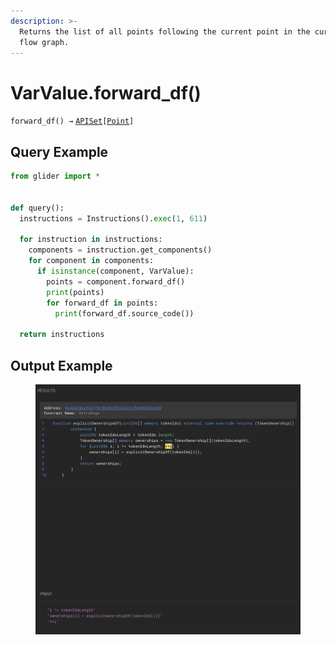 ```yaml
---
description: >-
  Returns the list of all points following the current point in the current data
  flow graph.
---
```


# VarValue.forward\_df()

`forward_df() →` [`APISet`](../../iterables/apiset.md)`[`[`Point`](../point/)`]`

## Query Example

```python
from glider import *


def query():
  instructions = Instructions().exec(1, 611)

  for instruction in instructions:
    components = instruction.get_components()
    for component in components:
      if isinstance(component, VarValue):
        points = component.forward_df()
        print(points)
        for forward_df in points:
          print(forward_df.source_code())

  return instructions
```

## Output Example

<figure><img src="../../../.gitbook/assets/image (17).png" alt=""><figcaption></figcaption></figure>
